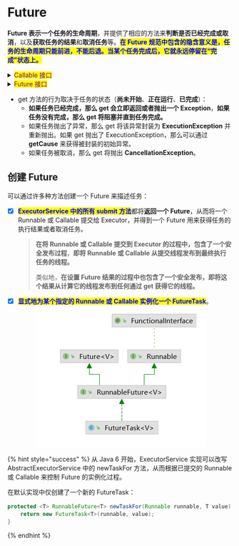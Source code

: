 # Future

**Future 表示一个任务的生命周期**，并提供了相应的方法来**判断是否已经完成或取消**，以及**获取任务的结果**和**取消任务**等。<mark style="color:blue;">**在 Future 规范中包含的隐含意义是，任务的生命周期只能前进，不能后退。当某个任务完成后，它就永远停留在“完成”状态上。**</mark>

<details>

<summary><mark style="color:purple;">Callable 接口</mark></summary>

```java
@FunctionalInterface
public interface Callable<V> {
    
    V call() throws Exception;
}
```

</details>

<details>

<summary><mark style="color:purple;">Future 接口</mark></summary>

```java
public interface Future<V> {

    /**
     * 如果任务还未开始执行，取消后该任务将不会运
     * 如果任务已经开始执行，参数 mayInterruptIfRunning 将决定
     *          是否尝试中断线程来停止任务执行
     */
    boolean cancel(boolean mayInterruptIfRunning);

    boolean isCancelled();

    boolean isDone();

    V get() throws InterruptedException, ExecutionException;

    V get(long timeout, TimeUnit unit)
        throws InterruptedException, ExecutionException, TimeoutException;
}
```

</details>

* get 方法的行为取决于任务的状态（**尚未开始**、**正在运行**、**已完成**）：
  * **如果任务已经完成，那么 get 会立即返回或者抛出一个 Exception**，**如果任务没有完成，那么 get 将阻塞并直到任务完成。**
  * 如果任务抛出了异常，那么 get 将该异常封装为 **ExecutionException** 并重新抛出。如果 get 抛出了 ExecutionException，那么可以通过 **getCause** 来获得被封装的初始异常。
  * 如果任务被取消，那么 get 将抛出 **CancellationException**。

## 创建 Future

可以通过许多种方法创建一个 Future 来描述任务：

*   [x] <mark style="color:blue;">**ExecutorService 中的所有 submit 方法**</mark>都将**返回一个 Future**，从而将一个 Runnable 或 Callable 提交给 Executor，并得到一个 Future 用来获得任务的执行结果或者取消任务。

    > **在将 Runnable 或 Callable 提交到 Executor 的过程中，包含了一个安全发布过程**，**即将 Runnable 或 Callable 从提交线程发布到最终执行任务的线程。**
    >
    > 类似地，**在设置 Future 结果的过程中也包含了一个安全发布，即将这个结果从计算它的线程发布到任何通过 get 获得它的线程。**
*   [x] <mark style="color:blue;">**显式地为某个指定的 Runnable 或 Callable 实例化一个 FutureTask**</mark>。

    <div align="left">

    <figure><img src="../../../../.gitbook/assets/image (1) (1) (1).png" alt=""><figcaption></figcaption></figure>

    </div>

{% hint style="success" %}
从 Java 6 开始，ExecutorService 实现可以改写 AbstractExecutorService 中的 newTaskFor 方法，从而根据已提交的 Runnable 或 Callable 来控制 Future 的实例化过程。

在默认实现中仅创建了一个新的 FutureTask：

```java
protected <T> RunnableFuture<T> newTaskFor(Runnable runnable, T value) {
    return new FutureTask<T>(runnable, value);
}
```
{% endhint %}

